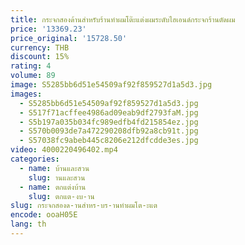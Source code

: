 ```yaml
---
title: กระจกสองด้านสำหรับร้านทำผมโต๊ะแต่งผมระดับไฮเอนด์กระจกร้านตัดผม
price: '13369.23'
price_original: '15728.50'
currency: THB
discount: 15%
rating: 4
volume: 89
image: S5285bb6d51e54509af92f859527d1a5d3.jpg
images:
  - S5285bb6d51e54509af92f859527d1a5d3.jpg
  - S517f71acffee4986ad09eab9df2793faM.jpg
  - S5b197a035b034fc989edfb4fd215854ez.jpg
  - S570b0093de7a472290208dfb92a8cb91t.jpg
  - S57038fc9abeb445c8206e212dfcdde3es.jpg
video: 4000220496402.mp4
categories:
  - name: บ้านและสวน
    slug: านและสวน
  - name: ตกแต่งบ้าน
    slug: ตกแต-งบ-าน
slug: กระจกสองด-านสำหร-บร-านทำผมโต-ะแต
encode: ooaH05E
lang: th
---
```

  